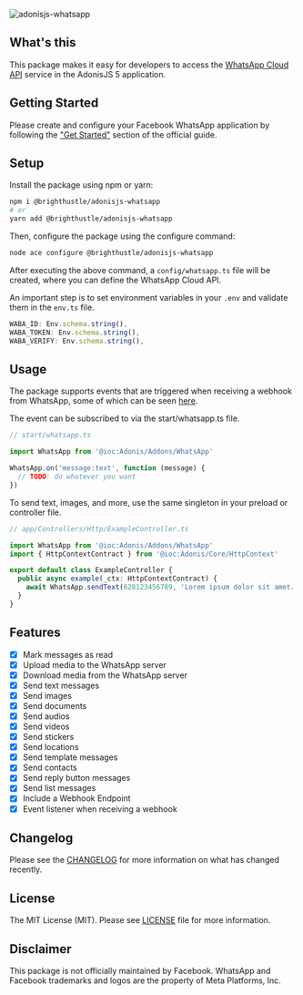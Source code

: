 ![adonisjs-whatsapp](https://socialify.git.ci/Bright-Hustle/adonisjs-whatsapp/image?description=1&descriptionEditable=Package%20makes%20it%20easy%20for%20adonis%20to%20access%20the%20WhatsApp%20Cloud%20API&forks=1&issues=1&language=1&logo=https%3A%2F%2Fupload.wikimedia.org%2Fwikipedia%2Fcommons%2Fthumb%2F6%2F6b%2FWhatsApp.svg%2F1024px-WhatsApp.svg.png%3F20220228223904&name=1&owner=1&pattern=Circuit%20Board&pulls=1&stargazers=1&theme=Light)

## What's this

This package makes it easy for developers to access the [WhatsApp Cloud API](https://developers.facebook.com/docs/whatsapp/cloud-api) service in the AdonisJS 5 application.

## Getting Started

Please create and configure your Facebook WhatsApp application by following the ["Get Started"](https://developers.facebook.com/docs/whatsapp/cloud-api/get-started) section of the official guide.

## Setup

Install the package using npm or yarn:

```bash
npm i @brighthustle/adonisjs-whatsapp
# or
yarn add @brighthustle/adonisjs-whatsapp
```

Then, configure the package using the configure command:

```bash
node ace configure @brighthustle/adonisjs-whatsapp
```

After executing the above command, a `config/whatsapp.ts` file will be created, where you can define the WhatsApp Cloud API.

An important step is to set environment variables in your `.env` and validate them in the `env.ts` file.

```ts
WABA_ID: Env.schema.string(),
WABA_TOKEN: Env.schema.string(),
WABA_VERIFY: Env.schema.string(),
```

## Usage

The package supports events that are triggered when receiving a webhook from WhatsApp, some of which can be seen [here](./adonis-typings/events.ts).

The event can be subscribed to via the start/whatsapp.ts file.

```ts
// start/whatsapp.ts

import WhatsApp from '@ioc:Adonis/Addons/WhatsApp'

WhatsApp.on('message:text', function (message) {
  // TODO: do whatever you want
})
```

To send text, images, and more, use the same singleton in your preload or controller file.

```ts
// app/Controllers/Http/ExampleController.ts

import WhatsApp from '@ioc:Adonis/Addons/WhatsApp'
import { HttpContextContract } from '@ioc:Adonis/Core/HttpContext'

export default class ExampleController {
  public async example(_ctx: HttpContextContract) {
    await WhatsApp.sendText(628123456789, 'Lorem ipsum dolor sit amet.')
  }
}
```

## Features

- [x] Mark messages as read
- [x] Upload media to the WhatsApp server
- [x] Download media from the WhatsApp server
- [x] Send text messages
- [x] Send images
- [x] Send documents
- [x] Send audios
- [x] Send videos
- [x] Send stickers
- [x] Send locations
- [x] Send template messages
- [x] Send contacts
- [x] Send reply button messages
- [x] Send list messages
- [x] Include a Webhook Endpoint
- [x] Event listener when receiving a webhook

## Changelog

Please see the [CHANGELOG](./CHANGELOG.md) for more information on what has changed recently.

## License

The MIT License (MIT). Please see [LICENSE](./LICENSE.md) file for more information.

## Disclaimer

This package is not officially maintained by Facebook. WhatsApp and Facebook trademarks and logos are the property of Meta Platforms, Inc.
